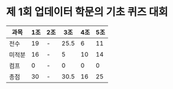 # 제 1회 업데이터 학문의 기초 퀴즈 대회
|과목|1조|2조|3조|4조|5조|
|---|---|---|---|---|---|
|전수|19|-|25.5|6|11|
|미적분|16|-|5|10|14|
|컴프|0|-|0|0|0|
|총점|30|-|30.5|16|25|
